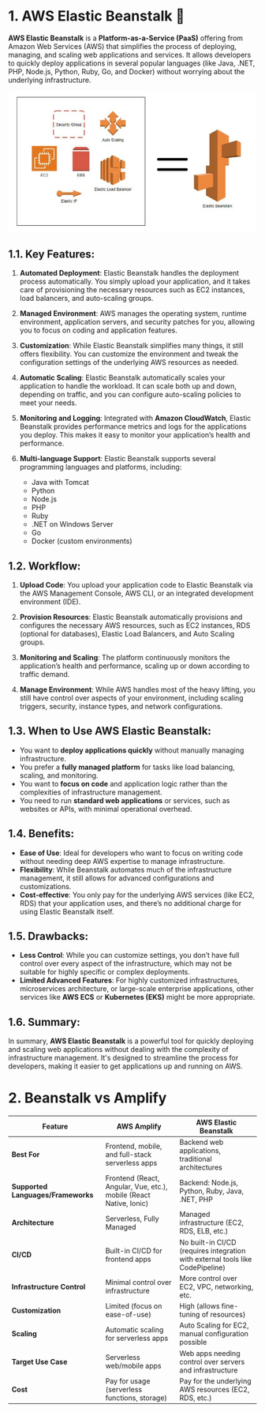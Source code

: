 # 1. AWS Elastic Beanstalk 🫘

**AWS Elastic Beanstalk** is a **Platform-as-a-Service (PaaS)** offering from Amazon Web Services (AWS) that simplifies the process of deploying, managing, and scaling web applications and services. It allows developers to quickly deploy applications in several popular languages (like Java, .NET, PHP, Node.js, Python, Ruby, Go, and Docker) without worrying about the underlying infrastructure.

![Elastic Beanstalk explanation](../imgs/elastic-beanstalk.jpg)

## 1.1. Key Features:

1. **Automated Deployment**: Elastic Beanstalk handles the deployment process automatically. You simply upload your application, and it takes care of provisioning the necessary resources such as EC2 instances, load balancers, and auto-scaling groups.

2. **Managed Environment**: AWS manages the operating system, runtime environment, application servers, and security patches for you, allowing you to focus on coding and application features.

3. **Customization**: While Elastic Beanstalk simplifies many things, it still offers flexibility. You can customize the environment and tweak the configuration settings of the underlying AWS resources as needed.

4. **Automatic Scaling**: Elastic Beanstalk automatically scales your application to handle the workload. It can scale both up and down, depending on traffic, and you can configure auto-scaling policies to meet your needs.

5. **Monitoring and Logging**: Integrated with **Amazon CloudWatch**, Elastic Beanstalk provides performance metrics and logs for the applications you deploy. This makes it easy to monitor your application’s health and performance.

6. **Multi-language Support**: Elastic Beanstalk supports several programming languages and platforms, including:
   - Java with Tomcat
   - Python
   - Node.js
   - PHP
   - Ruby
   - .NET on Windows Server
   - Go
   - Docker (custom environments)

## 1.2. Workflow:

1. **Upload Code**: You upload your application code to Elastic Beanstalk via the AWS Management Console, AWS CLI, or an integrated development environment (IDE).
2. **Provision Resources**: Elastic Beanstalk automatically provisions and configures the necessary AWS resources, such as EC2 instances, RDS (optional for databases), Elastic Load Balancers, and Auto Scaling groups.

3. **Monitoring and Scaling**: The platform continuously monitors the application’s health and performance, scaling up or down according to traffic demand.

4. **Manage Environment**: While AWS handles most of the heavy lifting, you still have control over aspects of your environment, including scaling triggers, security, instance types, and network configurations.

## 1.3. When to Use AWS Elastic Beanstalk:

- You want to **deploy applications quickly** without manually managing infrastructure.
- You prefer a **fully managed platform** for tasks like load balancing, scaling, and monitoring.
- You want to **focus on code** and application logic rather than the complexities of infrastructure management.
- You need to run **standard web applications** or services, such as websites or APIs, with minimal operational overhead.

## 1.4. Benefits:

- **Ease of Use**: Ideal for developers who want to focus on writing code without needing deep AWS expertise to manage infrastructure.
- **Flexibility**: While Beanstalk automates much of the infrastructure management, it still allows for advanced configurations and customizations.
- **Cost-effective**: You only pay for the underlying AWS services (like EC2, RDS) that your application uses, and there’s no additional charge for using Elastic Beanstalk itself.

## 1.5. Drawbacks:

- **Less Control**: While you can customize settings, you don’t have full control over every aspect of the infrastructure, which may not be suitable for highly specific or complex deployments.
- **Limited Advanced Features**: For highly customized infrastructures, microservices architecture, or large-scale enterprise applications, other services like **AWS ECS** or **Kubernetes (EKS)** might be more appropriate.

## 1.6. Summary:

In summary, **AWS Elastic Beanstalk** is a powerful tool for quickly deploying and scaling web applications without dealing with the complexity of infrastructure management. It's designed to streamline the process for developers, making it easier to get applications up and running on AWS.

# 2. Beanstalk vs Amplify

| **Feature**                        | **AWS Amplify**                                                    | **AWS Elastic Beanstalk**                                                      |
| ---------------------------------- | ------------------------------------------------------------------ | ------------------------------------------------------------------------------ |
| **Best For**                       | Frontend, mobile, and full-stack serverless apps                   | Backend web applications, traditional architectures                            |
| **Supported Languages/Frameworks** | Frontend (React, Angular, Vue, etc.), mobile (React Native, Ionic) | Backend: Node.js, Python, Ruby, Java, .NET, PHP                                |
| **Architecture**                   | Serverless, Fully Managed                                          | Managed infrastructure (EC2, RDS, ELB, etc.)                                   |
| **CI/CD**                          | Built-in CI/CD for frontend apps                                   | No built-in CI/CD (requires integration with external tools like CodePipeline) |
| **Infrastructure Control**         | Minimal control over infrastructure                                | More control over EC2, VPC, networking, etc.                                   |
| **Customization**                  | Limited (focus on ease-of-use)                                     | High (allows fine-tuning of resources)                                         |
| **Scaling**                        | Automatic scaling for serverless apps                              | Auto Scaling for EC2, manual configuration possible                            |
| **Target Use Case**                | Serverless web/mobile apps                                         | Web apps needing control over servers and infrastructure                       |
| **Cost**                           | Pay for usage (serverless functions, storage)                      | Pay for the underlying AWS resources (EC2, RDS, etc.)                          |
